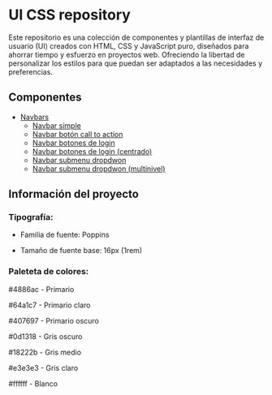 # UI CSS repository

Este repositorio es una colección de componentes y plantillas de interfaz de usuario (UI) creados con HTML, CSS y JavaScript puro, diseñados para ahorrar tiempo y esfuerzo en proyectos web. Ofreciendo la libertad de personalizar los estilos para que puedan ser adaptados a las necesidades y preferencias.

## Componentes

- [Navbars](https://github.com/OscarPedroza/html-css-js-components-and-layouts/tree/main/navbars)
  - [Navbar simple](https://github.com/OscarPedroza/html-css-js-components-and-layouts/tree/main/navbars/navbar-simple)
  - [Navbar botón call to action](https://github.com/OscarPedroza/html-css-js-components-and-layouts/tree/main/navbars/navbar-cta)
  - [Navbar botones de login]('https://github.com/OscarPedroza/html-css-js-components-and-layouts/tree/main/navbars/navbar-login-buttons')
  - [Navbar botones de login (centrado)](https://github.com/OscarPedroza/html-css-js-components-and-layouts/tree/main/navbars/navbar-login-buttons-center)
  - [Navbar submenu dropdwon](https://github.com/OscarPedroza/html-css-js-components-and-layouts/tree/main/navbars/navbar-dropdown)
  - [Navbar submenu dropdwon (multinivel)](https://github.com/OscarPedroza/html-css-js-components-and-layouts/tree/main/navbars/navbar-dropdown-extended)

## Información del proyecto

### Tipografía:

- Familia de fuente: Poppins

- Tamaño de fuente base: 16px (1rem)

### Paleteta de colores:

#4886ac - Primario

#64a1c7 - Primario claro

#407697 - Primario oscuro

#0d1318 - Gris oscuro

#18222b - Gris medio

#e3e3e3 - Gris claro

#ffffff - Blanco
